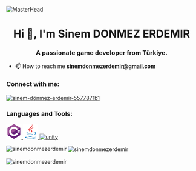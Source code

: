![MasterHead](https://roverx.io/blog/content/images/2023/03/Unity_logo.jpeg)

<h1 align="center">Hi 👋, I'm Sinem DONMEZ ERDEMIR</h1>
<h3 align="center">A passionate game developer from Türkiye.</h3>

- 📫 How to reach me **sinemdonmezerdemir@gmail.com**

<h3 align="left">Connect with me:</h3>
<p align="left">
<a href="https://linkedin.com/in/sinem-dönmez-erdemir-5577871b1" target="blank"><img align="center" src="https://raw.githubusercontent.com/rahuldkjain/github-profile-readme-generator/master/src/images/icons/Social/linked-in-alt.svg" alt="sinem-dönmez-erdemir-5577871b1" height="30" width="40" /></a>
</p>

<h3 align="left">Languages and Tools:</h3>
<p align="left"> <a href="https://www.w3schools.com/cs/" target="_blank" rel="noreferrer"> <img src="https://raw.githubusercontent.com/devicons/devicon/master/icons/csharp/csharp-original.svg" alt="csharp" width="40" height="40"/> </a> <a href="https://www.java.com" target="_blank" rel="noreferrer"> <img src="https://raw.githubusercontent.com/devicons/devicon/master/icons/java/java-original.svg" alt="java" width="40" height="40"/> </a> <a href="https://unity.com/" target="_blank" rel="noreferrer"> <img src="https://www.vectorlogo.zone/logos/unity3d/unity3d-icon.svg" alt="unity" width="40" height="40"/> </a> </p>

<p><img align="left" src="https://github-readme-stats.vercel.app/api/top-langs?username=sinemdonmezerdemir&show_icons=true&locale=en&layout=compact" alt="sinemdonmezerdemir" /></p>

<p>&nbsp;<img align="center" src="https://github-readme-stats.vercel.app/api?username=sinemdonmezerdemir&show_icons=true&locale=en" alt="sinemdonmezerdemir" /></p>

<p><img align="center" src="https://github-readme-streak-stats.herokuapp.com/?user=sinemdonmezerdemir&" alt="sinemdonmezerdemir" /></p>
